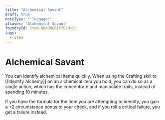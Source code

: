 ```yaml
---
title: "Alchemical Savant"
draft: true
noteType: ":luggage:"
aliases: "Alchemical Savant"
foundryId: Item.QNAONCRIXYB7HtSc
tags:
  - Item
---
```


# Alchemical Savant

You can identify alchemical items quickly. When using the Crafting skill to [[Identify Alchemy]] on an alchemical item you hold, you can do so as a single action, which has the concentrate and manipulate traits, instead of spending 10 minutes.

If you have the formula for the item you are attempting to identify, you gain a +2 circumstance bonus to your check, and if you roll a critical failure, you get a failure instead.
